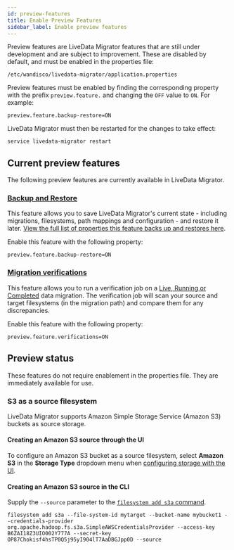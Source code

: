 ```yaml
---
id: preview-features
title: Enable Preview Features
sidebar_label: Enable preview features
---
```


Preview features are LiveData Migrator features that are still under development and are subject to improvement. These are disabled by default, and must be enabled in the properties file:

`/etc/wandisco/livedata-migrator/application.properties`

Preview features must be enabled by finding the corresponding property with the prefix `preview.feature.` and changing the `OFF` value to `ON`. For example:

```text title="Example for enabling Backup & Restore"
preview.feature.backup-restore=ON
```

LiveData Migrator must then be restarted for the changes to take effect:

```text
service livedata-migrator restart
```

## Current preview features

The following preview features are currently available in LiveData Migrator.

### [Backup and Restore](./backup-and-restore.md)

This feature allows you to save LiveData Migrator's current state - including migrations, filesystems, path mappings and configuration - and restore it later. [View the full list of properties this feature backs up and restores here](./backup-and-restore).

Enable this feature with the following property:

```text
preview.feature.backup-restore=ON
```

### [Migration verifications](./migration-verifications.md)

This feature allows you to run a verification job on a [Live, Running or Completed](./manage-migrations.md#data-migration-states) data migration. The verification job will scan your source and target filesystems (in the migration path) and compare them for any discrepancies.

Enable this feature with the following property:

```text
preview.feature.verifications=ON
```

## Preview status

These features do not require enablement in the properties file. They are immediately available for use.

### S3 as a source filesystem

LiveData Migrator supports Amazon Simple Storage Service (Amazon S3) buckets as source storage.

#### Creating an Amazon S3 source through the UI

To configure an Amazon S3 bucket as a source filesystem, select **Amazon S3** in the **Storage Type** dropdown menu when [configuring storage with the UI](./configure-storage.md#configure-storage-with-the-ui).

#### Creating an Amazon S3 source in the CLI

Supply the `--source` parameter to the [`filesystem add s3a` command](./command-reference.md#filesystem-add-s3a).

```text title="Example"
filesystem add s3a --file-system-id mytarget --bucket-name mybucket1 --credentials-provider org.apache.hadoop.fs.s3a.SimpleAWSCredentialsProvider --access-key B6ZAI18Z3UIO002Y777A --secret-key OP87Chokisf4hsTP0Q5j95yI904lT7AaDBGJpp0D --source
```

